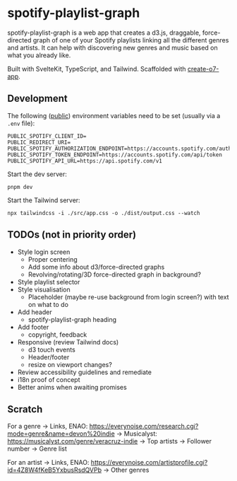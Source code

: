 # spotify-playlist-graph

spotify-playlist-graph is a web app that creates a d3.js, draggable, force-directed graph of one of your Spotify 
playlists linking all the different genres and artists. It can help with discovering new genres and music based on what 
you already like.

Built with SvelteKit, TypeScript, and Tailwind. Scaffolded with [create-o7-app](https://github.com/ottomated/create-o7-app).

## Development
The following ([public](https://learn.svelte.dev/tutorial/env-static-public)) environment variables need to be set
(usually via a `.env` file):

    PUBLIC_SPOTIFY_CLIENT_ID=
    PUBLIC_REDIRECT_URI=
    PUBLIC_SPOTIFY_AUTHORIZATION_ENDPOINT=https://accounts.spotify.com/authorize
    PUBLIC_SPOTIFY_TOKEN_ENDPOINT=https://accounts.spotify.com/api/token
    PUBLIC_SPOTIFY_API_URL=https://api.spotify.com/v1

Start the dev server:

    pnpm dev

Start the Tailwind server:

    npx tailwindcss -i ./src/app.css -o ./dist/output.css --watch

## TODOs (not in priority order)
- Style login screen
    - Proper centering
    - Add some info about d3/force-directed graphs
    - Revolving/rotating/3D force-directed graph in background?
- Style playlist selector
- Style visualisation
    - Placeholder (maybe re-use background from login screen?) with text on what to do
- Add header
    - spotify-playlist-graph heading
- Add footer
    - copyright, feedback
- Responsive (review Tailwind docs)
    - d3 touch events
    - Header/footer
    - resize on viewport changes?
- Review accessibility guidelines and remediate
- i18n proof of concept
- Better anims when awaiting promises


## Scratch

For a genre
-> Links, ENAO: https://everynoise.com/research.cgi?mode=genre&name=devon%20indie
-> Musicalyst: https://musicalyst.com/genre/veracruz-indie
-> Top artists
    -> Follower number
    -> Genre list

For an artist
-> Links, ENAO: https://everynoise.com/artistprofile.cgi?id=4Z8W4fKeB5YxbusRsdQVPb
-> Other genres
